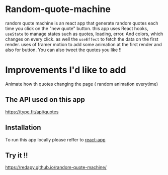 # Random-quote-machine
random quote machine is an react app that generate random quotes each time you click on the "new quote" button. this app uses React hooks, `useState` to manage states such as quotes, loading, error. And colors, which changes on every click. as well the `useEffect` to fetch the data on the first render.
uses of framer motion to add some animation at the first render and also for button. You can also tweet the quotes you like !!
# Improvements I'd like to add
Animate how th quotes changing the page ( random animation everytime)
## The API used on this app
https://type.fit/api/quotes
## Installation
To run this app locally please reffer to [react-app](/react-app.md)
## Try it !!
https://redapy.github.io/random-quote-machine/
